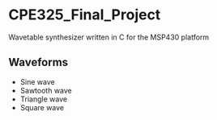 # CPE325_Final_Project
Wavetable synthesizer written in C for the MSP430 platform

## Waveforms
* Sine wave
* Sawtooth wave
* Triangle wave
* Square wave
